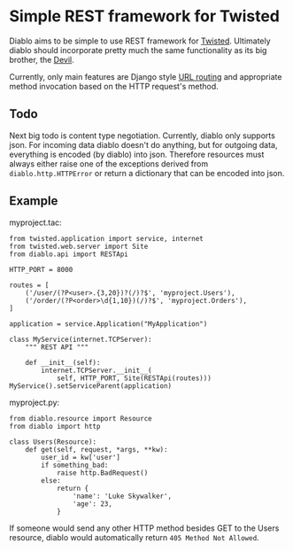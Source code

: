 # Simple REST framework for Twisted

Diablo aims to be simple to use REST framework for [Twisted][1]. Ultimately
diablo should incorporate pretty much the same functionality as its big
brother, the [Devil][2].

Currently, only main features are Django style [URL routing][3] and
appropriate method invocation based on the HTTP request's method.


## Todo

Next big todo is content type negotiation. Currently, diablo only supports
json. For incoming data diablo doesn't do anything, but for outgoing data,
everything is encoded (by diablo) into json. Therefore resources must always
either raise one of the exceptions derived from `diablo.http.HTTPError` or
return a dictionary that can be encoded into json.


## Example

myproject.tac:

	from twisted.application import service, internet
	from twisted.web.server import Site
	from diablo.api import RESTApi

	HTTP_PORT = 8000

	routes = [
	    ('/user/(?P<user>.{3,20})?(/)?$', 'myproject.Users'),
	    ('/order/(?P<order>\d{1,10})(/)?$', 'myproject.Orders'),
	]

	application = service.Application("MyApplication")

	class MyService(internet.TCPServer):
	    """ REST API """

	    def __init__(self):
	        internet.TCPServer.__init__(
	            self, HTTP_PORT, Site(RESTApi(routes)))
	MyService().setServiceParent(application)


myproject.py:

	from diablo.resource import Resource
	from diablo import http

	class Users(Resource):
		def get(self, request, *args, **kw):
			user_id = kw['user']
			if something_bad:
				raise http.BadRequest()
			else:
				return {
					'name': 'Luke Skywalker',
					'age': 23,
				}


If someone would send any other HTTP method besides GET to the Users resource,
diablo would automatically return `405 Method Not Allowed`.


[1]:http://twistedmatrix.com/trac/
[2]:https://github.com/wuher/devil
[3]:https://docs.djangoproject.com/en/dev/topics/http/urls/

